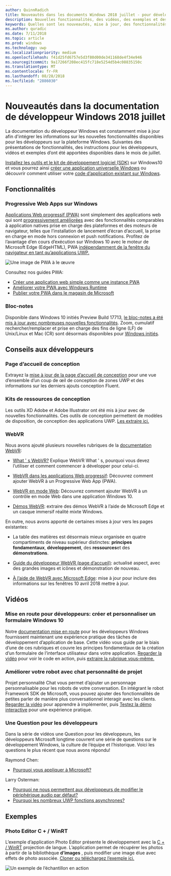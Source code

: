```yaml
---
author: QuinnRadich
title: Nouveautés dans les documents Windows 2018 juillet - pour développer des applications UWP
description: Nouvelles fonctionnalités, des vidéos, des exemples et des conseils pour les développeurs ont été ajoutés à la documentation du développeur Windows 10 pour 2018 juillet.
keywords: Quelles sont les nouveautés, mise à jour, des fonctionnalités, des conseils pour les développeurs, Windows 10, juillet
ms.author: quradic
ms.date: 7/11/2018
ms.topic: article
ms.prod: windows
ms.technology: uwp
ms.localizationpriority: medium
ms.openlocfilehash: f41d25fd6757e5d3f80d00de341168de4f34e946
ms.sourcegitcommit: 9a17266f208ec415fc718e5254d5b4c08835150c
ms.translationtype: MT
ms.contentlocale: fr-FR
ms.lasthandoff: 08/28/2018
ms.locfileid: "2886030"
---
```

# <a name="whats-new-in-the-windows-developer-docs-in-july-2018"></a>Nouveautés dans la documentation de développeur Windows 2018 juillet

La documentation du développeur Windows est constamment mise à jour afin d'intégrer les informations sur les nouvelles fonctionnalités disponibles pour les développeurs sur la plateforme Windows. Suivantes des présentations de fonctionnalités, des instructions pour les développeurs, vidéos et exemples d’ont été apportées disponibles dans le mois de juillet.

[Installez les outils et le kit de développement logiciel (SDK)](http://go.microsoft.com/fwlink/?LinkId=821431) sur Windows10 et vous pourrez ainsi [créer une application universelle Windows](../get-started/create-uwp-apps.md) ou découvrir comment utiliser votre [code d’application existant sur Windows](../porting/index.md).

## <a name="features"></a>Fonctionnalités

### <a name="progressive-web-apps-on-windows"></a>Progressive Web Apps sur Windows

[Applications Web progressif (PWA)](https://developer.microsoft.com/windows/pwa) sont simplement des applications web qui sont [progressivement améliorées](https://wikipedia.org/wiki/Progressive_enhancement) avec des fonctionnalités comparables à application natives prise en charge des plateformes et des moteurs de navigateur, telles que l’installation de lancement d’écran d’accueil, la prise en charge en mode hors connexion et push notifications. Profitez de l’avantage d’en cours d’exécution sur Windows 10 avec le moteur de Microsoft Edge (EdgeHTML), PWA [indépendamment de la fenêtre du navigateur en tant qu’applications UWP.](https://docs.microsoft.com/microsoft-edge/progressive-web-apps/windows-features)

![Une image de PWA à le œuvre](images/progressive-web-apps.jpg)

Consultez nos guides PWA:

* [Créer une application web simple comme une instance PWA](https://docs.microsoft.com/microsoft-edge/progressive-web-apps/get-started)
* [Améliorer votre PWA avec Windows Runtime](https://docs.microsoft.com/en-us/microsoft-edge/progressive-web-apps/windows-features)
* [Publier votre PWA dans le magasin de Microsoft](https://docs.microsoft.com/microsoft-edge/progressive-web-apps/microsoft-store)

### <a name="notepad"></a>Bloc-notes

Disponible dans Windows 10 initiés Preview Build 17713, [le bloc-notes a été mis à jour avec nombreuses nouvelles fonctionnalités](http://aka.ms/ant-man). Zoom, cumulatif rechercher/remplacer et prise en charge des fins de ligne (LF) de Unix/Linux et Mac (CR) sont désormais disponibles pour [Windows initiés](https://insider.windows.com/). 

## <a name="developer-guidance"></a>Conseils aux développeurs

### <a name="design-landing-page"></a>Page d’accueil de conception

Extrayez la [mise à jour de la page d’accueil de conception](https://developer.microsoft.com/windows/apps/design) pour une vue d’ensemble d’un coup de œil de conception de zones UWP et des informations sur les derniers ajouts conception Fluent.

### <a name="design-toolkits"></a>Kits de ressources de conception

Les outils XD Adobe et Adobe Illustrator ont été mis à jour avec de nouvelles fonctionnalités. Ces outils de conception permettent de modèles de disposition, de conception des applications UWP. [Les extraire ici.](../design/downloads/index.md)

### <a name="webvr"></a>WebVR

Nous avons ajouté plusieurs nouvelles rubriques de la [documentation WebVR](https://docs.microsoft.com/microsoft-edge/webvr/
):

* [What ' s WebVR?](https://docs.microsoft.com/microsoft-edge/webvr/what-is-webvr
) Explique WebVR What ' s, pourquoi vous devez l’utiliser et comment commencer à développer pour celui-ci.

* [WebVR dans les applications Web progressif](https://docs.microsoft.com/microsoft-edge/webvr/webvr-in-pwas): Découvrez comment ajouter WebVR à un Progressive Web App (PWA).

* [WebVR en mode Web](https://docs.microsoft.com/microsoft-edge/webvr/webvr-in-webview): Découvrez comment ajouter WebVR à un contrôle en mode Web dans une application Windows 10.

* [Démos WebVR](https://docs.microsoft.com/microsoft-edge/webvr/demos): extraire des démos WebVR à l’aide de Microsoft Edge et un casque immersif réalité mixte Windows.

En outre, nous avons apporté de certaines mises à jour vers les pages existantes:

* La table des matières est désormais mieux organisée en quatre compartiments de niveau supérieur distinctes: **principes fondamentaux**, **développement**, des **ressources**et des **démonstrations**.

* [Guide du développeur WebVR (page d’accueil)](https://docs.microsoft.com/microsoft-edge/webvr/): actualisé aspect, avec des grandes images et icônes et démonstration de nouveau.

* [À l’aide de WebVR avec Microsoft Edge](https://docs.microsoft.com/microsoft-edge/webvr/webvr-with-edge): mise à jour pour inclure des informations sur les fenêtres 10 avril 2018 mettre à jour.

## <a name="videos"></a>Vidéos

### <a name="get-started-for-devs-create-and-customize-a-form-on-windows-10"></a>Mise en route pour développeurs: créer et personnaliser un formulaire Windows 10

Notre [documentation mise en route](../get-started/index.md) pour les développeurs Windows fournissent maintenant une expérience pratique des tâches de développement d’application de base. Cette vidéo vous guide par le biais d’une de ces rubriques et couvre les principes fondamentaux de la création d’un formulaire de l’interface utilisateur dans votre application. [Regarder la vidéo](https://www.youtube.com/watch?v=AgngKzq4hKI&feature=youtu.be) pour voir le code en action, puis [extraire la rubrique vous-même.](http://aka.ms/CreateForms)

### <a name="enhance-your-bot-with-project-personality-chat"></a>Améliorer votre robot avec chat personnalité de projet

Projet personnalité Chat vous permet d’ajouter un personnage personnalisable pour les robots de votre conversation. En intégrant le robot Framework SDK de Microsoft, vous pouvez ajouter des fonctionnalités de petites parler de manière plus conversationnel interagir avec les clients. [Regarder la vidéo](https://www.youtube.com/watch?v=5C_uD8g2QKg&feature=youtu.be) pour apprendre à implémenter, puis [Testez la démo interactive](http://aka.ms/PersonalityChat) pour une expérience pratique.

### <a name="one-dev-question"></a>Une Question pour les développeurs

Dans la série de vidéos une Question pour les développeurs, les développeurs Microsoft longtime couvrent une série de questions sur le développement Windows, la culture de l’équipe et l’historique. Voici les questions le plus récent que nous avons répondu!

Raymond Chen:

* [Pourquoi vous appliquer à Microsoft?](https://www.youtube.com/watch?v=oL8ymamkEMU&feature=youtu.be)

Larry Osterman:

* [Pourquoi ne nous permettent aux développeurs de modifier le périphérique audio par défaut?](https://www.youtube.com/watch?v=6aNUoVfbnmg&feature=youtu.be)
* [Pourquoi les nombreux UWP fonctions asynchrones?](https://www.youtube.com/watch?v=5M724QIy1Mk&feature=youtu.be)

## <a name="samples"></a>Exemples

### <a name="photo-editor-cwinrt"></a>Photo Editor C + / WinRT

L’exemple d’application Photo Editor présente le développement avec la [C + / WinRT](../cpp-and-winrt-apis/intro-to-using-cpp-with-winrt.md) projection de langue. L’application permet de récupérer les photos à partir de la bibliothèque **d’images** , puis modifier une image élue avec effets de photo associée. [Cloner ou téléchargez l’exemple ici.](https://github.com/Microsoft/Windows-appsample-photo-editor)

![Un exemple de l’échantillon en action](images/photo-editor-banner.png)
